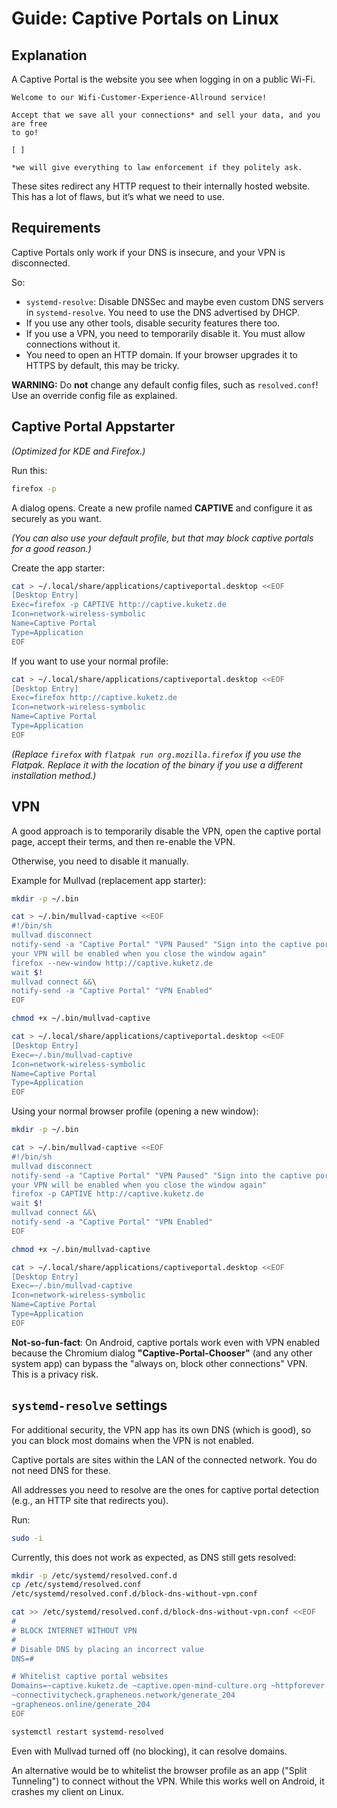 # Guide: Captive Portals on Linux

## Explanation

A Captive Portal is the website you see when logging in on a public Wi-Fi.

```
Welcome to our Wifi-Customer-Experience-Allround service!

Accept that we save all your connections* and sell your data, and you are free 
to go!

[ ]

*we will give everything to law enforcement if they politely ask.
```

These sites redirect any HTTP request to their internally hosted website. This
has a lot of flaws, but it’s what we need to use.

## Requirements

Captive Portals only work if your DNS is insecure, and your VPN is disconnected.

So:

- `systemd-resolve`: Disable DNSSec and maybe even custom DNS servers in
`systemd-resolve`. You need to use the DNS advertised by DHCP.
- If you use any other tools, disable security features there too.
- If you use a VPN, you need to temporarily disable it. You must allow
connections without it.
- You need to open an HTTP domain. If your browser upgrades it to HTTPS by
default, this may be tricky.

**WARNING:** Do **not** change any default config files, such as
`resolved.conf`! Use an override config file as explained.

## Captive Portal Appstarter

*(Optimized for KDE and Firefox.)*

Run this:

```sh
firefox -p
```

A dialog opens. Create a new profile named **CAPTIVE** and configure it as
securely as you want.

*(You can also use your default profile, but that may block captive portals for
a good reason.)*

Create the app starter:

```sh
cat > ~/.local/share/applications/captiveportal.desktop <<EOF
[Desktop Entry]
Exec=firefox -p CAPTIVE http://captive.kuketz.de
Icon=network-wireless-symbolic
Name=Captive Portal
Type=Application
EOF
```

If you want to use your normal profile:

```sh
cat > ~/.local/share/applications/captiveportal.desktop <<EOF
[Desktop Entry]
Exec=firefox http://captive.kuketz.de
Icon=network-wireless-symbolic
Name=Captive Portal
Type=Application
EOF
```

*(Replace `firefox` with `flatpak run org.mozilla.firefox` if you use the
Flatpak. Replace it with the location of the binary if you use a different
installation method.)*

## VPN

A good approach is to temporarily disable the VPN, open the captive portal
page, accept their terms, and then re-enable the VPN.

Otherwise, you need to disable it manually.

Example for Mullvad (replacement app starter):

```sh
mkdir -p ~/.bin

cat > ~/.bin/mullvad-captive <<EOF
#!/bin/sh
mullvad disconnect
notify-send -a "Captive Portal" "VPN Paused" "Sign into the captive portal, 
your VPN will be enabled when you close the window again"
firefox --new-window http://captive.kuketz.de
wait $!
mullvad connect &&\
notify-send -a "Captive Portal" "VPN Enabled"
EOF

chmod +x ~/.bin/mullvad-captive

cat > ~/.local/share/applications/captiveportal.desktop <<EOF
[Desktop Entry]
Exec=~/.bin/mullvad-captive
Icon=network-wireless-symbolic
Name=Captive Portal
Type=Application
EOF
```

Using your normal browser profile (opening a new window):

```sh
mkdir -p ~/.bin

cat > ~/.bin/mullvad-captive <<EOF
#!/bin/sh
mullvad disconnect
notify-send -a "Captive Portal" "VPN Paused" "Sign into the captive portal, 
your VPN will be enabled when you close the window again"
firefox -p CAPTIVE http://captive.kuketz.de
wait $!
mullvad connect &&\
notify-send -a "Captive Portal" "VPN Enabled"
EOF

chmod +x ~/.bin/mullvad-captive

cat > ~/.local/share/applications/captiveportal.desktop <<EOF
[Desktop Entry]
Exec=~/.bin/mullvad-captive
Icon=network-wireless-symbolic
Name=Captive Portal
Type=Application
EOF
```

**Not-so-fun-fact**: On Android, captive portals work even with VPN enabled
because the Chromium dialog **"Captive-Portal-Chooser"** (and any other system
app) can bypass the "always on, block other connections" VPN. This is a privacy
risk.

## `systemd-resolve` settings

For additional security, the VPN app has its own DNS (which is good), so you
can block most domains when the VPN is not enabled.

Captive portals are sites within the LAN of the connected network. You do not
need DNS for these.

All addresses you need to resolve are the ones for captive portal detection
(e.g., an HTTP site that redirects you).

Run:

```sh
sudo -i
```

Currently, this does not work as expected, as DNS still gets resolved:

```sh
mkdir -p /etc/systemd/resolved.conf.d
cp /etc/systemd/resolved.conf 
/etc/systemd/resolved.conf.d/block-dns-without-vpn.conf

cat >> /etc/systemd/resolved.conf.d/block-dns-without-vpn.conf <<EOF
#
# BLOCK INTERNET WITHOUT VPN
#
# Disable DNS by placing an incorrect value
DNS=#

# Whitelist captive portal websites
Domains=~captive.kuketz.de ~captive.open-mind-culture.org ~httpforever.com 
~connectivitycheck.grapheneos.network/generate_204 
~grapheneos.online/generate_204
EOF

systemctl restart systemd-resolved
```

Even with Mullvad turned off (no blocking), it can resolve domains.

An alternative would be to whitelist the browser profile as an app ("Split
Tunneling") to connect without the VPN. While this works well on Android, it
crashes my client on Linux.

```
